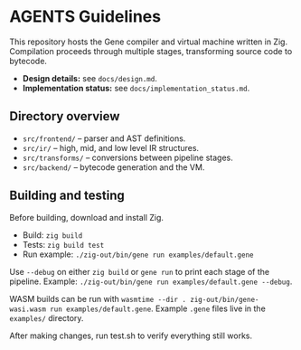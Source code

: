 # AGENTS Guidelines

This repository hosts the Gene compiler and virtual machine written in Zig.
Compilation proceeds through multiple stages, transforming source code to bytecode.

- **Design details:** see `docs/design.md`.
- **Implementation status:** see `docs/implementation_status.md`.

## Directory overview
- `src/frontend/` – parser and AST definitions.
- `src/ir/` – high, mid, and low level IR structures.
- `src/transforms/` – conversions between pipeline stages.
- `src/backend/` – bytecode generation and the VM.

## Building and testing
Before building, download and install Zig.

- Build: `zig build`
- Tests: `zig build test`
- Run example: `./zig-out/bin/gene run examples/default.gene`

Use `--debug` on either `zig build` or `gene run` to print each stage of the pipeline.
Example: `./zig-out/bin/gene run examples/default.gene --debug`.

WASM builds can be run with `wasmtime --dir . zig-out/bin/gene-wasi.wasm run examples/default.gene`.
Example `.gene` files live in the `examples/` directory.

After making changes, run test.sh to verify everything still works.
